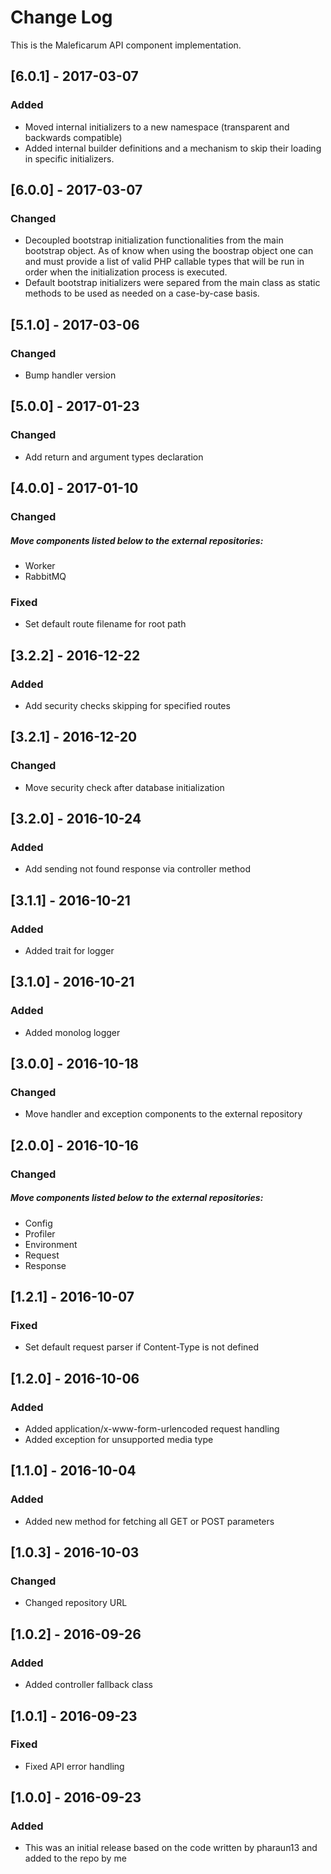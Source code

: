 # Change Log
This is the Maleficarum API component implementation. 

## [6.0.1] - 2017-03-07
### Added
- Moved internal initializers to a new namespace (transparent and backwards compatible)
- Added internal builder definitions and a mechanism to skip their loading in specific initializers.

## [6.0.0] - 2017-03-07
### Changed
- Decoupled bootstrap initialization functionalities from the main bootstrap object. As of know when using the boostrap object one can and must provide a list of valid PHP callable types that will be run in order when the initialization process is executed.
- Default bootstrap initializers were separed from the main class as static methods to be used as needed on a case-by-case basis.

## [5.1.0] - 2017-03-06
### Changed
- Bump handler version

## [5.0.0] - 2017-01-23
### Changed
- Add return and argument types declaration

## [4.0.0] - 2017-01-10
### Changed
##### Move components listed below to the external repositories:
- Worker
- RabbitMQ

### Fixed
- Set default route filename for root path

## [3.2.2] - 2016-12-22
### Added
- Add security checks skipping for specified routes

## [3.2.1] - 2016-12-20
### Changed
- Move security check after database initialization

## [3.2.0] - 2016-10-24
### Added
- Add sending not found response via controller method

## [3.1.1] - 2016-10-21
### Added
- Added trait for logger

## [3.1.0] - 2016-10-21
### Added
- Added monolog logger

## [3.0.0] - 2016-10-18
### Changed
- Move handler and exception components to the external repository

## [2.0.0] - 2016-10-16
### Changed
##### Move components listed below to the external repositories:
- Config
- Profiler
- Environment
- Request
- Response

## [1.2.1] - 2016-10-07
### Fixed
- Set default request parser if Content-Type is not defined

## [1.2.0] - 2016-10-06
### Added
- Added application/x-www-form-urlencoded request handling
- Added exception for unsupported media type

## [1.1.0] - 2016-10-04
### Added
- Added new method for fetching all GET or POST parameters

## [1.0.3] - 2016-10-03
### Changed
- Changed repository URL

## [1.0.2] - 2016-09-26
### Added
- Added controller fallback class

## [1.0.1] - 2016-09-23
### Fixed
- Fixed API error handling

## [1.0.0] - 2016-09-23
### Added
- This was an initial release based on the code written by pharaun13 and added to the repo by me
